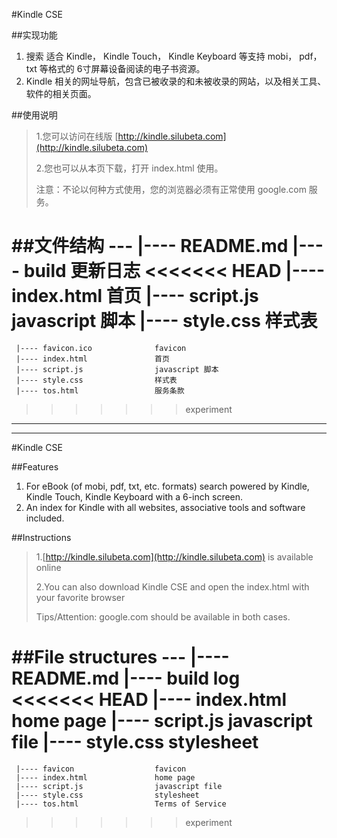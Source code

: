 #Kindle CSE

##实现功能
1.    搜索 适合 Kindle， Kindle Touch， Kindle Keyboard 等支持 mobi， pdf，txt 等格式的 6寸屏幕设备阅读的电子书资源。 
2.    Kindle 相关的网址导航，包含已被收录的和未被收录的网站，以及相关工具、软件的相关页面。

##使用说明
> 1.您可以访问在线版 [http://kindle.silubeta.com](http://kindle.silubeta.com)
>
> 2.您也可以从本页下载，打开 index.html 使用。
>
>注意：不论以何种方式使用，您的浏览器必须有正常使用 google.com 服务。

##文件结构
    ---
     |---- README.md
     |---- build                    更新日志
<<<<<<< HEAD
     |---- index.html               首页
     |---- script.js                javascript 脚本
     |---- style.css                样式表
=======
     |---- favicon.ico				favicon
     |---- index.html               首页
     |---- script.js                javascript 脚本
     |---- style.css                样式表
     |---- tos.html					服务条款
>>>>>>> experiment

*******************
*******************

#Kindle CSE

##Features
1. For eBook (of mobi, pdf, txt, etc. formats) search powered by Kindle, Kindle Touch, Kindle Keyboard with a 6-inch screen.
2. An index for Kindle with all websites, associative tools and software included.

##Instructions
> 1.[http://kindle.silubeta.com](http://kindle.silubeta.com) is available online
>
> 2.You can also download Kindle CSE and open the index.html with your favorite browser
>
>Tips/Attention: google.com should be available in both cases. 

##File structures
    ---
     |---- README.md
     |---- build                    log
<<<<<<< HEAD
     |---- index.html               home page
     |---- script.js                javascript file
     |---- style.css                stylesheet
=======
     |---- favicon					favicon
     |---- index.html               home page
     |---- script.js                javascript file
     |---- style.css                stylesheet
     |---- tos.html					Terms of Service
>>>>>>> experiment
